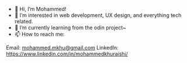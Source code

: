- 👋 Hi, I’m Mohammed!
- 👀 I’m interested in web development, UX design, and everything tech related. 
- 🌱 I’m currently learning from the odin project~
- 📫 How to reach me:

Email: mohammed.mkhu@gmail.com
LinkedIn: https://www.linkedin.com/in/mohammedkhuraishi/
